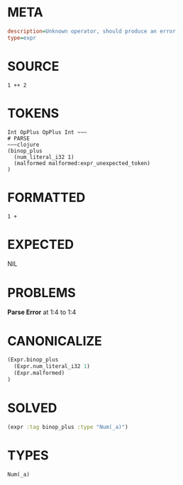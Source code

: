 # META
~~~ini
description=Unknown operator, should produce an error
type=expr
~~~
# SOURCE
~~~roc
1 ++ 2
~~~
# TOKENS
~~~text
Int OpPlus OpPlus Int ~~~
# PARSE
~~~clojure
(binop_plus
  (num_literal_i32 1)
  (malformed malformed:expr_unexpected_token)
)
~~~
# FORMATTED
~~~roc
1 + 
~~~
# EXPECTED
NIL
# PROBLEMS
**Parse Error**
at 1:4 to 1:4

# CANONICALIZE
~~~clojure
(Expr.binop_plus
  (Expr.num_literal_i32 1)
  (Expr.malformed)
)
~~~
# SOLVED
~~~clojure
(expr :tag binop_plus :type "Num(_a)")
~~~
# TYPES
~~~roc
Num(_a)
~~~
